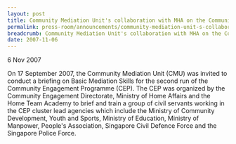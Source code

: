 ```yaml
---
layout: post
title: Community Mediation Unit's collaboration with MHA on the Community Engagement Programme
permalink: press-room/announcements/community-mediation-unit-s-collaboration-with-mha-on-the-community-engagement-programme-one/
breadcrumb: Community Mediation Unit's collaboration with MHA on the Community Engagement Programme
date: 2007-11-06
---
```


6 Nov 2007

On 17 September 2007, the Community Mediation Unit (CMU) was invited to conduct a briefing on Basic Mediation Skills for the second run of the Community Engagement Programme (CEP). The CEP was organized by the Community Engagement Directorate, Ministry of Home Affairs and the Home Team Academy to brief and train a group of civil servants working in the CEP cluster lead agencies which include the Ministry of Community Development, Youth and Sports, Ministry of Education, Ministry of Manpower, People's Association, Singapore Civil Defence Force and the Singapore Police Force.
